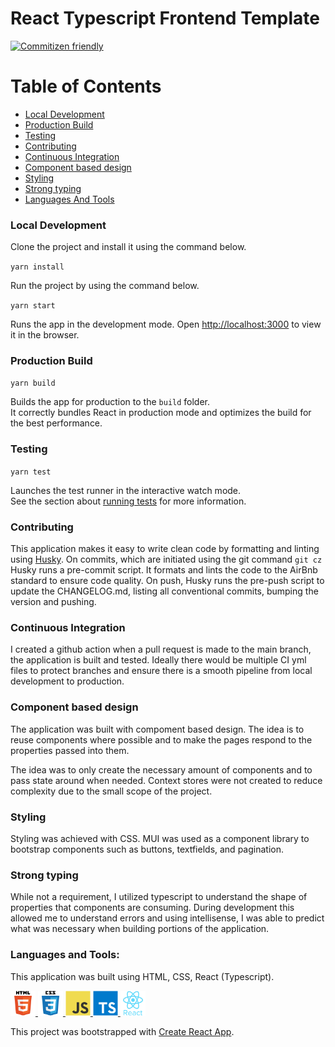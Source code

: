 # React Typescript Frontend Template

[![Commitizen friendly](https://img.shields.io/badge/commitizen-friendly-brightgreen.svg)](http://commitizen.github.io/cz-cli/)


# Table of Contents

* [Local Development](#local-development)
* [Production Build](#production-build)
* [Testing ](#testing)
* [Contributing](#contributing)
* [Continuous Integration](#continuous-integration)
* [Component based design](#component-based-design)
* [Styling](#styling)
* [Strong typing](#strong-typing)
* [Languages And Tools](#languages-and-tools)

### Local Development

Clone the project and install it using the command below.  

`yarn install`

Run the project by using the command below.

`yarn start`

Runs the app in the development mode.
Open [http://localhost:3000](http://localhost:3000) to view it in the browser.


### Production Build 

`yarn build`

Builds the app for production to the `build` folder.\
It correctly bundles React in production mode and optimizes the build for the best performance.

### Testing 

`yarn test`

Launches the test runner in the interactive watch mode.\
See the section about [running tests](https://facebook.github.io/create-react-app/docs/running-tests) for more information.

### Contributing

This application makes it easy to write clean code by formatting and linting using [Husky](https://typicode.github.io/husky/#/).  On commits, which are initiated using the git command `git cz` Husky runs a pre-commit script.  It formats and lints the code to the AirBnb standard to ensure code quality.  On push, Husky runs the pre-push script to update the CHANGELOG.md, listing all conventional commits, bumping the version and pushing.

### Continuous Integration

I created a github action when a pull request is made to the main branch, the application is built and tested.  Ideally there would be multiple CI yml files to protect branches and ensure there is a smooth pipeline from local development to production.


### Component based design

The application was built with compoment based design.  The idea is to reuse components where possible and to make the pages respond to the properties passed into them.  

The idea was to only create the necessary amount of components and to pass state around when needed.  Context stores were not created to reduce complexity due to the small scope of the project.

### Styling

Styling was achieved with CSS.  MUI was used as a component library to bootstrap components such as buttons, textfields, and pagination. 

### Strong typing

While not a requirement, I utilized typescript to understand the shape of properties that components are consuming.  During development this allowed me to understand errors and using intellisense, I was able to predict what was necessary when building portions of the application.

### Languages and Tools:

This application was built using HTML, CSS, React (Typescript).

<p align="left"> 
    <a href="https://www.w3.org/html/" target="_blank"> <img src="https://raw.githubusercontent.com/devicons/devicon/master/icons/html5/html5-original-wordmark.svg" alt="html5" width="40" height="40"/> </a><a href="https://www.w3schools.com/css/" target="_blank"> <img src="https://raw.githubusercontent.com/devicons/devicon/master/icons/css3/css3-original-wordmark.svg" alt="css3" width="40" height="40"/> </a><a href="https://developer.mozilla.org/en-US/docs/Web/JavaScript" target="_blank"> <img src="https://raw.githubusercontent.com/devicons/devicon/master/icons/javascript/javascript-original.svg" alt="javascript" width="40" height="40"/> </a><a href="https://www.typescriptlang.org/" target="_blank"> <img src="https://raw.githubusercontent.com/devicons/devicon/master/icons/typescript/typescript-original.svg" alt="typescript" width="40" height="40"/><a href="https://reactjs.org/" target="_blank"> <img src="https://raw.githubusercontent.com/devicons/devicon/master/icons/react/react-original-wordmark.svg" alt="react" width="40" height="40"/> </a>
  </p>


This project was bootstrapped with [Create React App](https://github.com/facebook/create-react-app).
